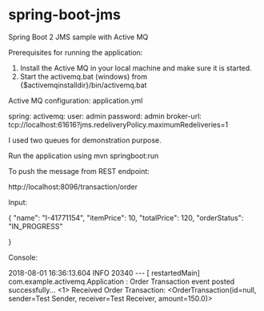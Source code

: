 # spring-boot-jms
Spring Boot 2 JMS sample with Active MQ

Prerequisites for running the application:
1. Install the Active MQ in your local machine and make sure it is started.
2. Start the activemq.bat (windows) from {$activemqinstalldir}/bin/activemq.bat

Active MQ configuration:
application.yml

spring:
  activemq:
    user: admin
    password: admin
    broker-url: tcp://localhost:61616?jms.redeliveryPolicy.maximumRedeliveries=1


I used two queues for demonstration purpose.


Run the application using mvn springboot:run

To push the message from REST endpoint: 

http://localhost:8096/transaction/order

Input:

{
		"name": "I-41771154",
        "itemPrice": 10,
        "totalPrice": 120,
        "orderStatus": "IN_PROGRESS"
	
}

Console:

2018-08-01 16:36:13.604  INFO 20340 --- [  restartedMain] com.example.activemq.Application         : Order Transaction event posted successfully...
<1> Received Order Transaction:   <OrderTransaction(id=null, sender=Test Sender, receiver=Test Receiver, amount=150.0)>
